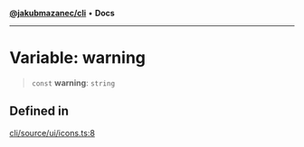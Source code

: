 [**@jakubmazanec/cli**](../../../README.md) • **Docs**

---

# Variable: warning

> `const` **warning**: `string`

## Defined in

[cli/source/ui/icons.ts:8](https://github.com/jakubmazanec/tools/blob/4809b04453aafb35a917917e0b4964a9ec0cd132/packages/cli/source/ui/icons.ts#L8)
